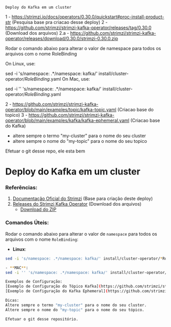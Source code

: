     Deploy do Kafka em um cluster

1 - https://strimzi.io/docs/operators/0.30.0/quickstart#proc-install-product-str  (Pesquisa base pra criacao desse deploy)
2 - https://github.com/strimzi/strimzi-kafka-operator/releases/tag/0.30.0 (Download dos arquivos)
2.a - https://github.com/strimzi/strimzi-kafka-operator/releases/download/0.30.0/strimzi-0.30.0.zip

Rodar o comando abaixo para alterar o valor de namespace para todos os arquivos com o nome RoleBinding

On Linux, use:

sed -i 's/namespace: .*/namespace: kafka/' install/cluster-operator/*RoleBinding*.yaml
On Mac, use:

sed -i '' 's/namespace: .*/namespace: kafka/' install/cluster-operator/*RoleBinding*.yaml

2 - https://github.com/strimzi/strimzi-kafka-operator/blob/main/examples/topic/kafka-topic.yaml (Criacao base do topico)
3 - https://github.com/strimzi/strimzi-kafka-operator/blob/main/examples/kafka/kafka-ephemeral.yaml (Criacao base do Kafka)

 - altere sempre o termo "my-cluster" para o nome do seu cluster
 - altere sempre o nome do "my-topic" para o nome do seu topico


Efetuar o git desse repo, ele esta bem


# Deploy do Kafka em um cluster

### Referências:

1. [Documentação Oficial do Strimzi](https://strimzi.io/docs/operators/0.30.0/quickstart#proc-install-product-str) (Base para criação deste deploy)
2. [Releases do Strimzi Kafka Operator](https://github.com/strimzi/strimzi-kafka-operator/releases/tag/0.30.0) (Download dos arquivos)
   - [Download do ZIP](https://github.com/strimzi/strimzi-kafka-operator/releases/download/0.30.0/strimzi-0.30.0.zip)

### Comandos Úteis:

Rodar o comando abaixo para alterar o valor de `namespace` para todos os arquivos com o nome `RoleBinding`:

- **Linux**:
```bash
sed -i 's/namespace: .*/namespace: kafka/' install/cluster-operator/*RoleBinding*.yaml

- **MAC**:
sed -i '' 's/namespace: .*/namespace: kafka/' install/cluster-operator/*RoleBinding*.yaml

Exemplos de Configuração:
[Exemplo de Configuração do Tópico Kafka](https://github.com/strimzi/strimzi-kafka-operator/blob/main/examples/topic/kafka-topic.yaml)
[Exemplo de Configuração do Kafka Ephemeral](https://github.com/strimzi/strimzi-kafka-operator/blob/main/examples/kafka/kafka-ephemeral.yaml)

Dicas:
Altere sempre o termo "my-cluster" para o nome do seu cluster.
Altere sempre o nome do "my-topic" para o nome do seu tópico.

Efetuar o git desse repositório.
